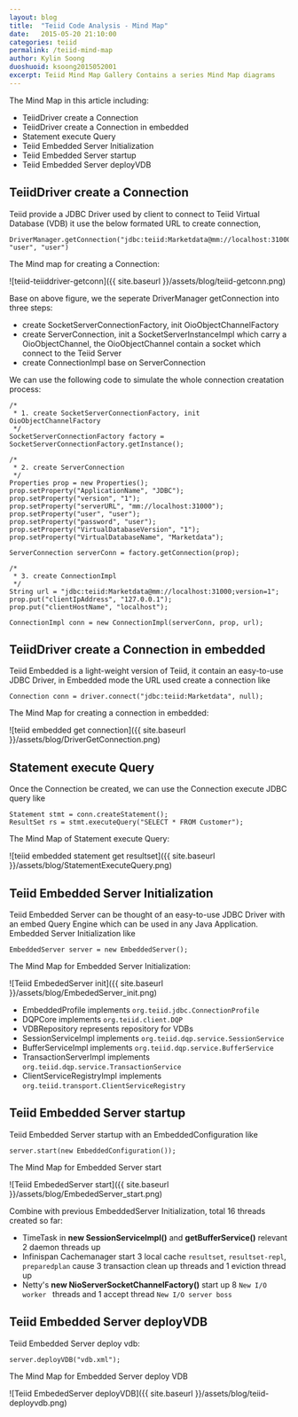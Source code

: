 ```yaml
---
layout: blog
title:  "Teiid Code Analysis - Mind Map"
date:   2015-05-20 21:10:00
categories: teiid
permalink: /teiid-mind-map
author: Kylin Soong
duoshuoid: ksoong2015052001
excerpt: Teiid Mind Map Gallery Contains a series Mind Map diagrams
---
```


The Mind Map in this article including:

* TeiidDriver create a Connection
* TeiidDriver create a Connection in embedded
* Statement execute Query
* Teiid Embedded Server Initialization
* Teiid Embedded Server startup
* Teiid Embedded Server deployVDB

## TeiidDriver create a Connection

Teiid provide a JDBC Driver used by client to connect to Teiid Virtual Database (VDB) it use the below formated URL to create connection,

~~~
DriverManager.getConnection("jdbc:teiid:Marketdata@mm://localhost:31000;version=1", "user", "user")
~~~

The Mind map for creating a Connection:

![teiid-teiiddriver-getconn]({{ site.baseurl }}/assets/blog/teiid-getconn.png)

Base on above figure, we the seperate DriverManager getConnection into three steps:

* create SocketServerConnectionFactory, init OioObjectChannelFactory
* create ServerConnection, init a SocketServerInstanceImpl which carry a OioObjectChannel, the OioObjectChannel contain a socket which connect to the Teiid Server
* create ConnectionImpl base on ServerConnection

We can use the following code to simulate the whole connection creatation process:

~~~
/*
 * 1. create SocketServerConnectionFactory, init OioObjectChannelFactory
 */
SocketServerConnectionFactory factory = SocketServerConnectionFactory.getInstance();
		
/*
 * 2. create ServerConnection
 */
Properties prop = new Properties();
prop.setProperty("ApplicationName", "JDBC");
prop.setProperty("version", "1");
prop.setProperty("serverURL", "mm://localhost:31000");
prop.setProperty("user", "user");
prop.setProperty("password", "user");
prop.setProperty("VirtualDatabaseVersion", "1");
prop.setProperty("VirtualDatabaseName", "Marketdata");
		
ServerConnection serverConn = factory.getConnection(prop);
		
/*
 * 3. create ConnectionImpl
 */
String url = "jdbc:teiid:Marketdata@mm://localhost:31000;version=1";
prop.put("clientIpAddress", "127.0.0.1");
prop.put("clientHostName", "localhost");
		
ConnectionImpl conn = new ConnectionImpl(serverConn, prop, url);
~~~

## TeiidDriver create a Connection in embedded

Teiid Embedded is a light-weight version of Teiid, it contain an easy-to-use JDBC Driver, in Embedded mode the URL used create a connection like

~~~
Connection conn = driver.connect("jdbc:teiid:Marketdata", null);
~~~

The Mind Map for creating a connection in embedded:

![teiid embedded get connection]({{ site.baseurl }}/assets/blog/DriverGetConnection.png)


## Statement execute Query

Once the Connection be created, we can use the Connection execute JDBC query like

~~~
Statement stmt = conn.createStatement();
ResultSet rs = stmt.executeQuery("SELECT * FROM Customer");
~~~

The Mind Map of Statement execute Query:

![teiid embedded statement get resultset]({{ site.baseurl }}/assets/blog/StatementExecuteQuery.png)

## Teiid Embedded Server Initialization

Teiid Embedded Server can be thought of an easy-to-use JDBC Driver with an embed Query Engine which can be used in any Java Application. Embedded Server Initialization like

~~~
EmbeddedServer server = new EmbeddedServer();
~~~

The Mind Map for Embedded Server Initialization:

![Teiid EmbededServer init]({{ site.baseurl }}/assets/blog/EmbededServer_init.png)

* EmbeddedProfile implements `org.teiid.jdbc.ConnectionProfile`
* DQPCore implements `org.teiid.client.DQP`
* VDBRepository represents repository for VDBs
* SessionServiceImpl implements `org.teiid.dqp.service.SessionService`
* BufferServiceImpl implements `org.teiid.dqp.service.BufferService`
* TransactionServerImpl implements `org.teiid.dqp.service.TransactionService`
* ClientServiceRegistryImpl implements `org.teiid.transport.ClientServiceRegistry`

## Teiid Embedded Server startup

Teiid Embedded Server startup with an EmbeddedConfiguration like

~~~
server.start(new EmbeddedConfiguration());
~~~

The Mind Map for Embedded Server start

![Teiid EmbededServer start]({{ site.baseurl }}/assets/blog/EmbededServer_start.png)

Combine with previous EmbeddedServer Initialization, total 16 threads created so far:

* TimeTask in **new SessionServiceImpl()** and **getBufferService()** relevant 2 daemon threads up
* Infinispan Cachemanager start 3 local cache `resultset`, `resultset-repl`, `preparedplan` cause 3 transaction clean up threads and 1 eviction thread up
* Netty's **new NioServerSocketChannelFactory()** start up 8 `New I/O worker ` threads and 1 accept thread `New I/O server boss`

## Teiid Embedded Server deployVDB

Teiid Embedded Server deploy vdb:

~~~
server.deployVDB("vdb.xml");
~~~

The Mind Map for Embedded Server deploy VDB

![Teiid EmbededServer deployVDB]({{ site.baseurl }}/assets/blog/teiid-deployvdb.png)

